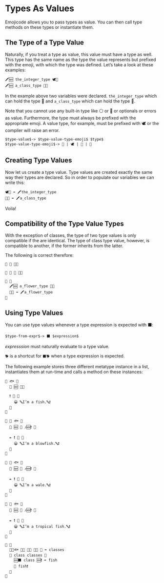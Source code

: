 # Types As Values

Emojicode allows you to pass types as value. You can then call
type methods on these types or instantiate them.

## The Type of a Type Value

Naturally, if you treat a type as value, this value must have a type as well.
This type has the same name as the type the value represents but prefixed with
the emoji, with which the type was defined. Let’s take a look at these
examples:

```
🖍🆕 the_integer_type 🕊🔢
🖍🆕 a_class_type 🐇🔡
```

In the example above two variables were declared. `the_integer_type` which can
hold the type 🔢 and `a_class_type` which can hold the type 🔡.

Note that you cannot use any built-in type like ⚪️ or 🔵 or optionals or errors
as value. Furthermore, the type must always be prefixed with the appropriate
emoji. A value type, for example, must be prefixed with 🕊 or the compiler will
raise an error.

```syntax
$type-value$-> $type-value-type-emoji$ $type$
$type-value-type-emoji$-> 🐇 | 🕊 | 🦃 | 🐊
```

## Creating Type Values

Now let us create a type value. Type values are created exactly the same
way their types are declared. So in order to populate our variables we can
write this:

```
🕊🔢 ➡️ 🖍the_integer_type
🐇🔡 ➡️ 🖍a_class_type
```

Voila!

## Compatibility of the Type Value Types

With the exception of classes, the type of two type values is only compatible
if the are identical.
The type of class type value, however, is compatible to another, if the former
inherits from the latter.

The following is correct therefore:

```
🐇 🌷 🍇🍉

🐇 🌺 🌷 🍇🍉

🏁 🍇
  🖍🆕 a_flower_type 🐇🌷
  🐇🌺 ➡️ 🖍a_flower_type
🍉
```

## Using Type Values

You can use type values whenever a type expression is expected with ⬛️:

```syntax
$type-from-expr$-> ⬛️ $expression$
```

*expresssion* must naturally evaluate to a type value.

`🐕` is a shortcut for `⬛️🐕` when a type expression is expected.

The following example stores three different metatype instance in a list,
instantiates them at run-time and calls a method on these instances:

```
🐇 🐟 🍇
  🔑 🆕 🍇🍉

  ❗️ 🙋 🍇
    😀 🔤I’m a fish.🔤❗️
  🍉
🍉

🐇 🐡 🐟 🍇
  🔑 🆕 🍇 ⤴️🆕❗️ 🍉

  ✒️ ❗️ 🙋 🍇
    😀 🔤I’m a blowfish.🔤❗️
  🍉
🍉

🐇 🐋 🐟 🍇
  🔑 🆕 🍇 ⤴️🆕❗️ 🍉

  ✒️ ❗️ 🙋 🍇
    😀 🔤I’m a wale.🔤❗️
  🍉
🍉

🐇 🐠 🐟 🍇
  🔑 🆕 🍇 ⤴️🆕❗️ 🍉

  ✒️ ❗️ 🙋 🍇
    😀 🔤I’m a tropical fish.🔤❗️
  🍉
🍉

🏁 🍇
  🍨🐇🐟 🐇🐡 🐇🐋 🐇🐠 🍆 ➡️ classes
  🔂 class classes 🍇
    🆕⬛️ class 🆕❗️ ➡️ fish
    🙋 fish❗️
  🍉
🍉
```

